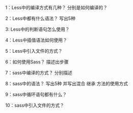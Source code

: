 1：Less中的编译方式有几种？ 分别是如何编译的？  
  
2：Less中都有什么语法？ 写出5种  
  
3: Less中的判断语句怎么使用？  
  
4：Less中插值语法如何使用？  
  
5：Less中引入文件的方式？  
  
6：如何使用Sass？ 描述出步骤  
  
7：sass中编译的方式？ 分别描述  
  
8：sass中的语法？ 写出5种  并写出混合 继承 方法的使用方式  
  
9：sass中循环语句都有什么？  
  
10：sass中引入文件的方式？  
